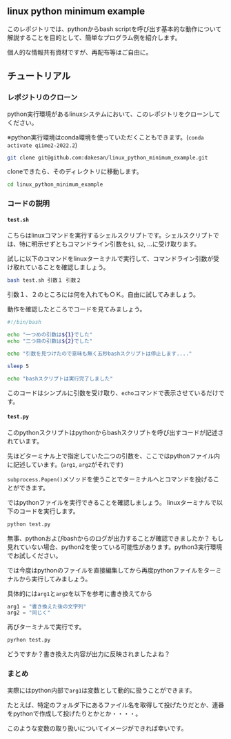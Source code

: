 ## linux python minimum example

このレポジトリでは、pythonからbash scriptを呼び出す基本的な動作について解説することを目的として、簡単なプログラム例を紹介します。

個人的な情報共有資材ですが、再配布等はご自由に。

## チュートリアル

### レポジトリのクローン

python実行環境があるlinuxシステムにおいて、このレポジトリをクローンしてください。

※python実行環境はconda環境を使っていただくこともできます。(`conda activate qiime2-2022.2`)

```bash
git clone git@github.com:dakesan/linux_python_minimum_example.git
```

cloneできたら、そのディレクトリに移動します。

```bash
cd linux_python_minimum_example
```

### コードの説明

#### `test.sh`

こちらはlinuxコマンドを実行するシェルスクリプトです。シェルスクリプトでは、特に明示せずともコマンドライン引数を`$1`, `$2`, ...に受け取ります。

試しに以下のコマンドをlinuxターミナルで実行して、コマンドライン引数が受け取れていることを確認しましょう。

```bash
bash test.sh 引数１ 引数２
```

引数１、２のところには何を入れてもＯＫ。自由に試してみましょう。

動作を確認したところでコードを見てみましょう。

```bash
#!/bin/bash

echo "一つめの引数は${1}でした"
echo "二つ目の引数は${2}でした"

echo "引数を見つけたので意味も無く五秒bashスクリプトは停止します...."

sleep 5

echo "bashスクリプトは実行完了しました"
```

このコードはシンプルに引数を受け取り、`echo`コマンドで表示させているだけです。

#### `test.py`

このpythonスクリプトはpythonからbashスクリプトを呼び出すコードが記述されています。

先ほどターミナル上で指定していた二つの引数を、ここではpythonファイル内に記述しています。(`arg1`, `arg2`がそれです)

`subprocess.Popen()`メソッドを使うことでターミナルへとコマンドを投げることができます。

ではpythonファイルを実行できることを確認しましょう。
linuxターミナルで以下のコードを実行します。

```bash
python test.py
```

無事、pythonおよびbashからのログが出力することが確認できましたか？
もし見れていない場合、python2を使っている可能性があります。python3実行環境でお試しください。

では今度はpythonのファイルを直接編集してから再度pythonファイルをターミナルから実行してみましょう。

具体的には`arg1`と`arg2`を以下を参考に書き換えてから

```py
arg1 = "書き換えた後の文字列"
arg2 = "同じく"
```

再びターミナルで実行です。

```bash
pyrhon test.py
```

どうですか？書き換えた内容が出力に反映されましたよね？

### まとめ

実際にはpython内部で`arg1`は変数として動的に扱うことができます。

たとえば、特定のフォルダ下にあるファイル名を取得して投げたりだとか、連番をpythonで作成して投げたりとかとか・・・・。

このような変数の取り扱いについてイメージができれば幸いです。